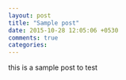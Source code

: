 ```yaml
---
layout: post
title: "Sample post"
date: 2015-10-28 12:05:06 +0530
comments: true
categories: 
---
```


this is a sample post to test